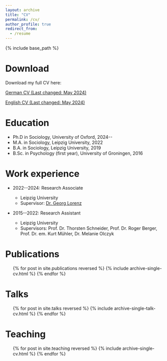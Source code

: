 ```yaml
---
layout: archive
title: "CV"
permalink: /cv/
author_profile: true
redirect_from:
  - /resume
---
```


{% include base_path %}

Download
======

Download my full CV here:                    
<p><a href = "https://github.com/TillHovestadt/CV/raw/main/CV_Hovestadt_DE.pdf">German CV (Last changed: May 2024)</a></p>
<p><a href = "https://github.com/TillHovestadt/CV/raw/main/CV_Hovestadt_EN.pdf">English CV (Last changed: May 2024)</a></p>


Education
======
* Ph.D in Sociology, University of Oxford, 2024--
* M.A. in Sociology, Leipzig University, 2022
* B.A. in Sociology, Leipzig University, 2019
* B.Sc. in Psychology (first year), University of Groningen, 2016

Work experience
======
* 2022--2024: Research Associate
  * Leipzig University
  * Supervisor: [Dr. Georg Lorenz](https://www.uni-leipzig.de/en/profile/mitarbeiter/dr-georg-lorenz)

* 2015--2022: Research Assistant
  * Leipzig University
  * Supervisors: Prof. Dr. Thorsten Schneider, Prof. Dr. Roger Berger, Prof. Dr. em. Kurt Mühler, Dr. Melanie Olczyk

Publications
======
  <ul>{% for post in site.publications reversed %}
    {% include archive-single-cv.html %}
  {% endfor %}</ul>

Talks
======
  <ul>{% for post in site.talks reversed %}
    {% include archive-single-talk-cv.html  %}
  {% endfor %}</ul>

Teaching
======
  <ul>{% for post in site.teaching reversed %}
    {% include archive-single-cv.html %}
  {% endfor %}</ul>
